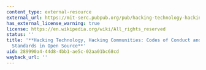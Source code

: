 ```yaml
---
content_type: external-resource
external_url: https://mit-serc.pubpub.org/pub/hacking-technology-hacking-communities/release/2
has_external_license_warning: true
license: https://en.wikipedia.org/wiki/All_rights_reserved
status: ''
title: '**Hacking Technology, Hacking Communities: Codes of Conduct and Community
  Standards in Open Source**'
uid: 289990a4-44d8-4bb1-ae5c-02aa01bc68cd
wayback_url: ''
---
```

